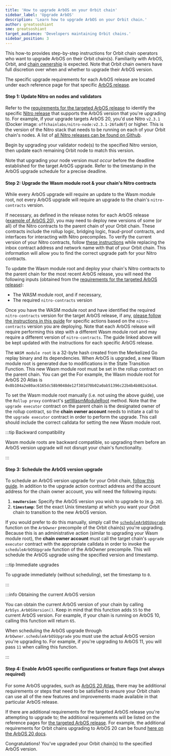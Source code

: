 ```yaml
---
title: 'How to upgrade ArbOS on your Orbit chain'
sidebar_label: 'Upgrade ArbOS'
description: 'Learn how to upgrade ArbOS on your Orbit chain.'
author: greatsoshiant
sme: greatsoshiant
target_audience: 'Developers maintaining Orbit chains.'
sidebar_position: 3
---
```


This how-to provides step-by-step instructions for Orbit chain operators who want to upgrade ArbOS on their Orbit chain(s). Familiarity with ArbOS, Orbit, and [chain ownership](../concepts/chain-ownership.md) is expected. Note that Orbit chain owners have full discretion over when and whether to upgrade their ArbOS version.

The specific upgrade requirements for each ArbOS release are located under each reference page for that specific [ArbOS release](/run-arbitrum-node/arbos-releases/01-overview.mdx#list-of-available-arbos-releases).

#### Step 1: Update Nitro on nodes and validators

Refer to the [requirements for the targeted ArbOS release](/run-arbitrum-node/arbos-releases/01-overview.mdx) to identify the specific [Nitro release](https://github.com/OffchainLabs/nitro/releases/) that supports the ArbOS version that you're upgrading to. For example, if your upgrade targets ArbOS 20, you'd use Nitro `v2.3.1` (Docker image: `offchainlabs/nitro-node:v2.3.1-26fad6f`) or higher. This is the version of the Nitro stack that needs to be running on each of your Orbit chain's nodes. A list of [all Nitro releases can be found on Github](https://github.com/OffchainLabs/nitro/releases).

Begin by upgrading your validator node(s) to the specified Nitro version, then update each remaining Orbit node to match this version.

Note that upgrading your node version _must occur_ before the deadline established for the target ArbOS upgrade. Refer to the timestamp in the ArbOS upgrade schedule for a precise deadline.

#### Step 2: Upgrade the Wasm module root & your chain's Nitro contracts

While every ArbOS upgrade will require an update to the Wasm module root, not every ArbOS upgrade will require an upgrade to the chain's `nitro-contracts` version.

If necessary, as defined in the release notes for each ArbOS release ([example of ArbOS 20](../../run-arbitrum-node/arbos-releases/arbos20.mdx)), you may need to deploy new versions of some (or all) of the Nitro contracts to the parent chain of your Orbit chain. These contracts include the rollup logic, bridging logic, fraud-proof contracts, and interfaces for interacting with Nitro precompiles. To verify the current version of your Nitro contracts, follow [these instructions](https://github.com/OffchainLabs/orbit-actions/blob/main/README.md#check-version-and-upgrade-path) while replacing the inbox contract address and network name with that of your Orbit chain. This information will allow you to find the correct upgrade path for your Nitro contracts.

To update the Wasm module root and deploy your chain's Nitro contracts to the parent chain for the most recent ArbOS release, you will need the following inputs (obtained from the [requirements for the targeted ArbOS release](/run-arbitrum-node/arbos-releases/01-overview.mdx)):

- The WASM module root, and if necessary,
- The required `nitro-contracts` version

Once you have the WASM module root and have identified the required `nitro-contracts` version for the target ArbOS release, if any, [please follow the instructions in this guide](https://github.com/OffchainLabs/orbit-actions?tab=readme-ov-file#nitro-contracts-upgrades) for specific actions based on the `nitro-contracts` version you are deploying. Note that each ArbOS release will require performing this step with a different Wasm module root and may require a different version of `nitro-contracts`. The guide linked above will be kept updated with the instructions for each specific ArbOS release.

The `WASM module root` is a 32-byte hash created from the Merkelized Go replay binary and its dependencies. When ArbOS is upgraded, a new Wasm module root is generated due to modifications in the State Transition Function. This new Wasm module root must be set in the rollup contract on the parent chain. You can get the For example, the Wasm module root for ArbOS 20 Atlas is `0x8b104a2e80ac6165dc58b9048de12f301d70b02a0ab51396c22b4b4b802a16a4`.

To set the Wasm module root manually (i.e. not using the above guide), use the `Rollup proxy` contract's [setWasmModuleRoot](https://github.com/OffchainLabs/nitro-contracts/blob/38a70a5e14f8b52478eb5db08e7551a82ced14fe/src/rollup/RollupAdminLogic.sol#L321) method. Note that the `upgrade executor` contract on the parent chain is the designated owner of the rollup contract, so the **chain owner account** needs to initiate a call to the `upgrade executor` contract in order to perform the upgrade. This call should include the correct calldata for setting the new Wasm module root.

:::tip Backward compatibility

Wasm module roots are backward compatible, so upgrading them before an ArbOS version upgrade will not disrupt your chain's functionality.

:::

#### Step 3: Schedule the ArbOS version upgrade

To schedule an ArbOS version upgrade for your Orbit chain, [follow this guide](https://github.com/OffchainLabs/orbit-actions/tree/main/scripts/foundry/arbos-upgrades/at-timestamp). In addition to the upgrade action contract address and the account address for the chain owner account, you will need the following inputs:

1. **`newVersion`**: Specify the ArbOS version you wish to upgrade to (e.g. `20`).
2. **`timestamp`**: Set the exact Unix timestamp at which you want your Orbit chain to transition to the new ArbOS version.

If you would prefer to do this manually, simply call the [`scheduleArbOSUpgrade`](https://github.com/OffchainLabs/nitro-contracts/blob/acb0ef919cce9f41da531f8dab1b0b31d9860dcb/src/precompiles/ArbOwner.sol#L61) function on the `ArbOwner` precompile of the Orbit chain(s) you're upgrading. Because this is an administrative action (similar to upgrading your Wasm module root), the **chain owner account** must call the target chain's `upgrade executor` contract with the appropriate calldata in order to invoke the `scheduleArbOSUpgrade` function of the ArbOwner precompile. This will schedule the ArbOS upgrade using the specified version and timestamp.

:::tip Immediate upgrades

To upgrade immediately (without scheduling), set the timestamp to `0`.

:::

:::info Obtaining the current ArbOS version

You can obtain the current ArbOS version of your chain by calling `ArbSys.ArbOSVersion()`. Keep in mind that this function adds `55` to the current ArbOS version. For example, if your chain is running on ArbOS 10, calling this function will return `65`.

When scheduling the ArbOS upgrade through `ArbOwner.scheduleArbOSUpgrade` you must use the actual ArbOS version you're upgrading to. For example, if you're upgrading to ArbOS 11, you will pass `11` when calling this function.

:::

#### Step 4: Enable ArbOS specific configurations or feature flags (not always required)

For some ArbOS upgrades, such as [ArbOS 20 Atlas](/run-arbitrum-node/arbos-releases/arbos20.mdx), there may be additional requirements or steps that need to be satisfied to ensure your Orbit chain can use all of the new features and improvements made available in that particular ArbOS release.

If there are additional requirements for the targeted ArbOS release you're attempting to upgrade to; the additional requirements will be listed on the reference pages for [the targeted ArbOS release](/run-arbitrum-node/arbos-releases/01-overview.mdx#list-of-available-arbos-releases). For example, the additional requirements for Orbit chains upgrading to ArbOS 20 can be found [here on the ArbOS 20 docs](/run-arbitrum-node/arbos-releases/arbos20.mdx).

Congratulations! You've upgraded your Orbit chain(s) to the specified ArbOS version.
